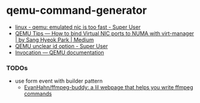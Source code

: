 qemu-command-generator
======================
- [linux - qemu: emulated nic is too fast - Super User](https://superuser.com/questions/1062582/qemu-emulated-nic-is-too-fast)
- [QEMU Tips — How to bind Virtual NIC ports to NUMA with virt-manager | by Sang Hyeok Park | Medium](https://medium.com/@ray527321/qemu-tips-how-to-bind-virtual-nic-ports-to-numa-with-virt-manager-f5b570af2103)
- [QEMU unclear id option - Super User](https://superuser.com/questions/1778191/qemu-unclear-id-option)
- [Invocation — QEMU documentation](https://www.qemu.org/docs/master/system/invocation.html#sec-005finvocation)

### TODOs
- use form event with builder pattern
  - [EvanHahn/ffmpeg-buddy: a lil webpage that helps you write ffmpeg commands](https://github.com/EvanHahn/ffmpeg-buddy/)
